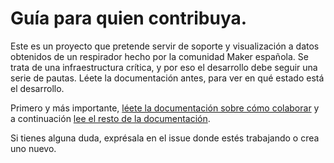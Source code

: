 # Guía para quien contribuya.

Este es un proyecto que pretende servir de soporte y visualización a datos obtenidos de un respirador hecho por la comunidad Maker española. Se trata de una infraestructura crítica, y por eso el desarrollo debe seguir una serie de pautas. Léete la documentación antes, para ver en qué estado está el desarrollo.

Primero y más importante, [léete la documentación sobre cómo colaborar](https://respyrator.github.io/respirador/) y a continuación [lee el resto de la documentación](https://respyrator.github.io/respirador/).

Si tienes alguna duda, exprésala en el issue donde estés trabajando o crea uno nuevo.

